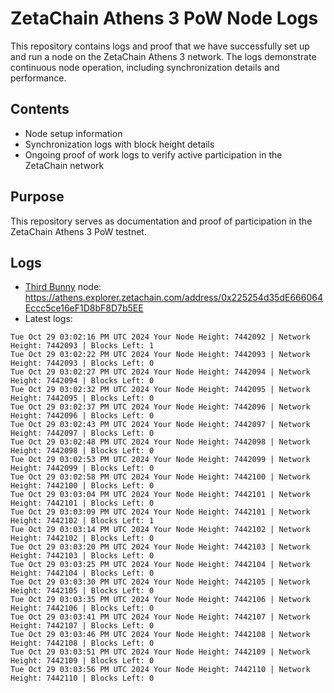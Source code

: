 # ZetaChain Athens 3 PoW Node Logs
This repository contains logs and proof that we have successfully set up and run a node on the ZetaChain Athens 3 network. The logs demonstrate continuous node operation, including synchronization details and performance.

## Contents
- Node setup information
- Synchronization logs with block height details
- Ongoing proof of work logs to verify active participation in the ZetaChain network

## Purpose
This repository serves as documentation and proof of participation in the ZetaChain Athens 3 PoW testnet.

## Logs

- [Third Bunny](https://thirdbunny.xyz/) node: https://athens.explorer.zetachain.com/address/0x225254d35dE666064Eccc5ce16eF1D8bF8D7b5EE
- Latest logs:
```
Tue Oct 29 03:02:16 PM UTC 2024 Your Node Height: 7442092 | Network Height: 7442093 | Blocks Left: 1
Tue Oct 29 03:02:22 PM UTC 2024 Your Node Height: 7442093 | Network Height: 7442093 | Blocks Left: 0
Tue Oct 29 03:02:27 PM UTC 2024 Your Node Height: 7442094 | Network Height: 7442094 | Blocks Left: 0
Tue Oct 29 03:02:32 PM UTC 2024 Your Node Height: 7442095 | Network Height: 7442095 | Blocks Left: 0
Tue Oct 29 03:02:37 PM UTC 2024 Your Node Height: 7442096 | Network Height: 7442096 | Blocks Left: 0
Tue Oct 29 03:02:43 PM UTC 2024 Your Node Height: 7442097 | Network Height: 7442097 | Blocks Left: 0
Tue Oct 29 03:02:48 PM UTC 2024 Your Node Height: 7442098 | Network Height: 7442098 | Blocks Left: 0
Tue Oct 29 03:02:53 PM UTC 2024 Your Node Height: 7442099 | Network Height: 7442099 | Blocks Left: 0
Tue Oct 29 03:02:58 PM UTC 2024 Your Node Height: 7442100 | Network Height: 7442100 | Blocks Left: 0
Tue Oct 29 03:03:04 PM UTC 2024 Your Node Height: 7442101 | Network Height: 7442101 | Blocks Left: 0
Tue Oct 29 03:03:09 PM UTC 2024 Your Node Height: 7442101 | Network Height: 7442102 | Blocks Left: 1
Tue Oct 29 03:03:14 PM UTC 2024 Your Node Height: 7442102 | Network Height: 7442102 | Blocks Left: 0
Tue Oct 29 03:03:20 PM UTC 2024 Your Node Height: 7442103 | Network Height: 7442103 | Blocks Left: 0
Tue Oct 29 03:03:25 PM UTC 2024 Your Node Height: 7442104 | Network Height: 7442104 | Blocks Left: 0
Tue Oct 29 03:03:30 PM UTC 2024 Your Node Height: 7442105 | Network Height: 7442105 | Blocks Left: 0
Tue Oct 29 03:03:35 PM UTC 2024 Your Node Height: 7442106 | Network Height: 7442106 | Blocks Left: 0
Tue Oct 29 03:03:41 PM UTC 2024 Your Node Height: 7442107 | Network Height: 7442107 | Blocks Left: 0
Tue Oct 29 03:03:46 PM UTC 2024 Your Node Height: 7442108 | Network Height: 7442108 | Blocks Left: 0
Tue Oct 29 03:03:51 PM UTC 2024 Your Node Height: 7442109 | Network Height: 7442109 | Blocks Left: 0
Tue Oct 29 03:03:56 PM UTC 2024 Your Node Height: 7442110 | Network Height: 7442110 | Blocks Left: 0
```
